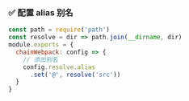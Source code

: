 <!--
 * @Author: your name
 * @Date: 2021-08-30 16:08:25
 * @LastEditTime: 2021-08-30 16:35:18
 * @LastEditors: your name
 * @Description: In User Settings Edit
 * @FilePath: \uniapp-ma-template\zh-cn\alias.md
-->
### <span id="alias">✅ 配置 alias 别名 </span>

```javascript
const path = require('path')
const resolve = dir => path.join(__dirname, dir)
module.exports = {
  chainWebpack: config => {
    // 添加别名
    config.resolve.alias
      .set('@', resolve('src'))
  }
}
```